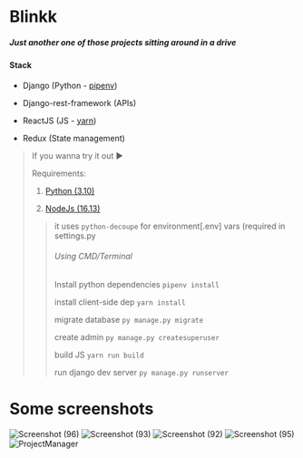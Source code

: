 # Blinkk

##### Just another one of those projects sitting around in a drive

#### Stack

- Django (Python - [pipenv](https://pipenv.pypa.io/en/latest/))

- Django-rest-framework (APIs)

- ReactJS (JS - [yarn](https://yarnpkg.com/getting-started))

- Redux (State management)

> If you wanna try it out ▶
> 
> Requirements:
> 
> 1. [Python (3.10)](https://www.python.org/downloads/)
> 
> 2. [NodeJs (16.13)](https://nodejs.org/en/download/)
> 
> > it uses `python-decoupe` for environment[.env] vars (required in settings.py
> > 
> > ###### Using CMD/Terminal
> > 
> > Install python dependencies ``pipenv install``
> > 
> > install client-side dep ``yarn install``
> > 
> > migrate database ``py manage.py migrate``
> > 
> > create admin ``py manage.py createsuperuser``
> > 
> > build JS ``yarn run build``
> > 
> > run django dev server ``py manage.py runserver``
> 
> 

# Some screenshots
![Screenshot (96)](https://user-images.githubusercontent.com/72506370/147710432-ce5c3ed4-cf7f-4add-8097-5b92565febed.png)
![Screenshot (93)](https://user-images.githubusercontent.com/72506370/147710312-c1feb443-ce70-44e9-9fb3-8b88a143c8a3.png)
![Screenshot (92)](https://user-images.githubusercontent.com/72506370/147710469-090a3212-0348-4cd5-b815-c1227e0c3420.png)
![Screenshot (95)](https://user-images.githubusercontent.com/72506370/147710484-da1cc68f-1e70-461b-8825-d19a6bd06116.png)
![ProjectManager](https://user-images.githubusercontent.com/72506370/147710577-131c4cb7-ba78-4041-a753-fde43a52a80e.gif)
